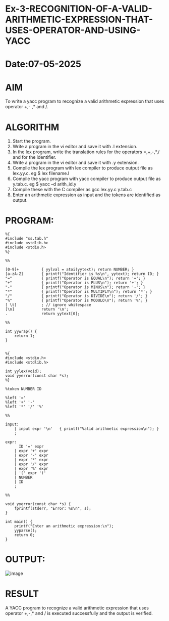 # Ex-3-RECOGNITION-OF-A-VALID-ARITHMETIC-EXPRESSION-THAT-USES-OPERATOR-AND-USING-YACC
# Date:07-05-2025
# AIM
To write a yacc program to recognize a valid arithmetic expression that uses operator +,- ,* and /.
# ALGORITHM
1.	Start the program.
2.	Write a program in the vi editor and save it with .l extension.
3.	In the lex program, write the translation rules for the operators =,+,-,*,/ and for the identifier.
4.	Write a program in the vi editor and save it with .y extension.
5.	Compile the lex program with lex compiler to produce output file as lex.yy.c. eg $ lex filename.l
6.	Compile the yacc program with yacc compiler to produce output file as y.tab.c. eg $ yacc –d arith_id.y
7.	Compile these with the C compiler as gcc lex.yy.c y.tab.c
8.	Enter an arithmetic expression as input and the tokens are identified as output.
# PROGRAM:
```
%{
#include "ss.tab.h"
#include <stdlib.h>
#include <stdio.h>
%}

%%

[0-9]+          { yylval = atoi(yytext); return NUMBER; }
[a-zA-Z]        { printf("Identifier is %s\n", yytext); return ID; }
"="             { printf("Operator is EQUAL\n"); return '='; }
"+"             { printf("Operator is PLUS\n"); return '+'; }
"-"             { printf("Operator is MINUS\n"); return '-'; }
"*"             { printf("Operator is MULTIPLY\n"); return '*'; }
"/"             { printf("Operator is DIVIDE\n"); return '/'; }
"%"             { printf("Operator is MODULO\n"); return '%'; }
[ \t]           ; // ignore whitespace
[\n]            return '\n';
.               return yytext[0];

%%

int yywrap() {
    return 1;
}


```
```
%{
#include <stdio.h>
#include <stdlib.h>

int yylex(void);
void yyerror(const char *s);
%}

%token NUMBER ID

%left '='
%left '+' '-'
%left '*' '/' '%'

%%

input:
    | input expr '\n'   { printf("Valid arithmetic expression\n"); }
    ;

expr:
      ID '=' expr
    | expr '+' expr
    | expr '-' expr
    | expr '*' expr
    | expr '/' expr
    | expr '%' expr
    | '(' expr ')'
    | NUMBER
    | ID
    ;

%%

void yyerror(const char *s) {
    fprintf(stderr, "Error: %s\n", s);
}

int main() {
    printf("Enter an arithmetic expression:\n");
    yyparse();
    return 0;
}

```
# OUTPUT:
![image](https://github.com/user-attachments/assets/a0448c27-057f-47ff-8efe-77a921b66a7a)


# RESULT
A YACC program to recognize a valid arithmetic expression that uses operator +,-,* and / is executed successfully and the output is verified.
